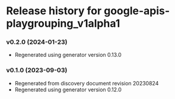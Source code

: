 # Release history for google-apis-playgrouping_v1alpha1

### v0.2.0 (2024-01-23)

* Regenerated using generator version 0.13.0

### v0.1.0 (2023-09-03)

* Regenerated from discovery document revision 20230824
* Regenerated using generator version 0.12.0


